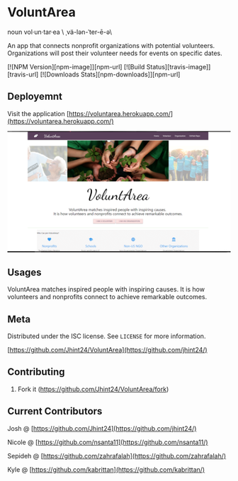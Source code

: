 # VoluntArea
noun  vol·un·tar·ea  \ ˌvä-lən-ˈter-ē-ə\  

An app that connects nonprofit organizations with potential volunteers. Organizations will post their volunteer needs for events on specific dates.  

[![NPM Version][npm-image]][npm-url]
[![Build Status][travis-image]][travis-url]
[![Downloads Stats][npm-downloads]][npm-url]


## Deployemnt
Visit the application [https://voluntarea.herokuapp.com/](https://voluntarea.herokuapp.com/)


![](public/assets/css/images/screenshot.png)

## Usages


VoluntArea matches inspired people with inspiring causes. 
It is how volunteers and nonprofits connect to achieve remarkable outcomes.


## Meta

Distributed under the ISC license. See ``LICENSE`` for more information.

[https://github.com/Jhint24/VoluntArea](https://github.com/jhint24/)

## Contributing

1. Fork it (<https://github.com/Jhint24/VoluntArea/fork>)

## Current Contributors

Josh @ [https://github.com/Jhint24](https://github.com/jhint24/)

Nicole @ [https://github.com/nsanta11](https://github.com/nsanta11/)

Sepideh @ [https://github.com/zahrafalah](https://github.com/zahrafalah/)

Kyle @ [https://github.com/kabrittan](https://github.com/kabrittan/)
